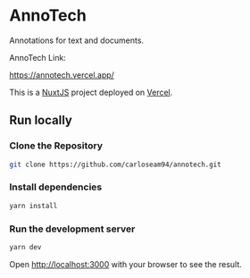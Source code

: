 # AnnoTech

Annotations for text and documents.

AnnoTech Link:

<https://annotech.vercel.app/>

This is a [NuxtJS](https://nuxtjs.org/) project deployed on [Vercel](https://github.com/vercel/vercel).

## Run locally

### Clone the Repository

```bash
git clone https://github.com/carloseam94/annotech.git
```

### Install dependencies

```bash
yarn install
```

### Run the development server

```bash
yarn dev
```

Open [http://localhost:3000](http://localhost:3000) with your browser to see the result.

